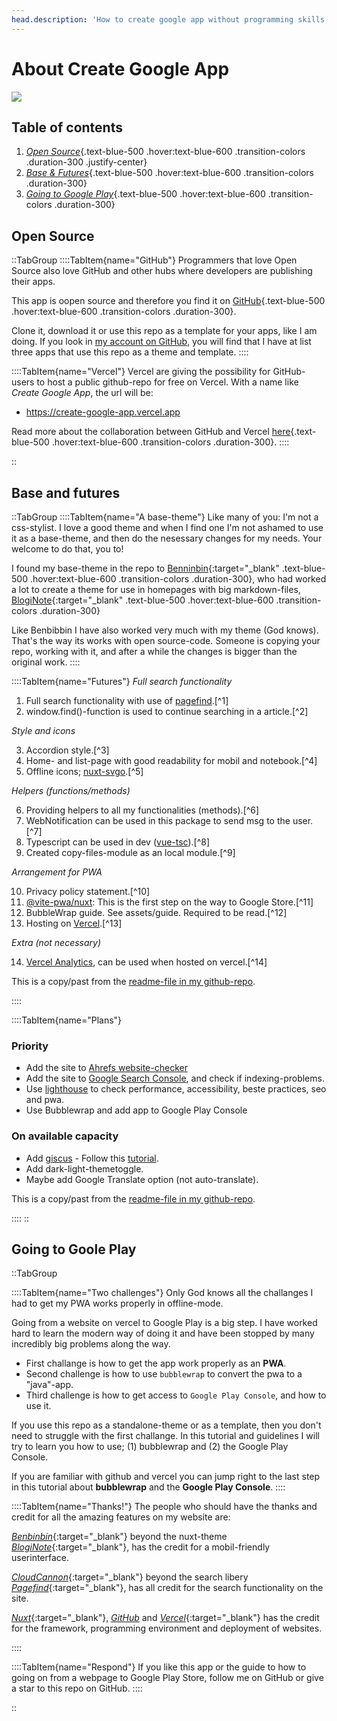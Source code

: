 ```yaml
---
head.description: 'How to create google app without programming skills, in less than one week? Read this tutorial and find out!'
---
```


# About Create Google App
![](/svg/text-logo.svg)

## Table of contents
1. [*Open Source*](#open-source){.text-blue-500 .hover:text-blue-600 .transition-colors .duration-300 .justify-center}
2. [*Base & Futures*](#base-and-futures){.text-blue-500 .hover:text-blue-600 .transition-colors .duration-300}
3. [*Going to Google Play*](#going-to-goole-play){.text-blue-500 .hover:text-blue-600 .transition-colors .duration-300}

## Open Source
::TabGroup
::::TabItem{name="GitHub"}
Programmers that love Open Source also love GitHub and other hubs where developers are publishing their apps.

This app is oopen source and therefore you find it on [GitHub](https://github.com/lovkyndig/create-google-app){.text-blue-500 .hover:text-blue-600 .transition-colors .duration-300}.

Clone it, download it or use this repo as a template for your apps, like I am doing. If you look in [my account on GitHub](https://github.com/lovkyndig), you will find that I have at list three apps that use this repo as a theme and template.
::::

::::TabItem{name="Vercel"}
Vercel are giving the possibility for GitHub-users to host a public github-repo for free on Vercel. With a name like _Create Google App_, the url will be:
- https://create-google-app.vercel.app

Read more about the collaboration between GitHub and Vercel [here](https://vercel.com/docs/deployments/git/vercel-for-github){.text-blue-500 .hover:text-blue-600 .transition-colors .duration-300}.
::::

::

## Base and futures
::TabGroup
::::TabItem{name="A base-theme"}
Like many of you: I'm not a css-stylist. I love a good theme and when I find one I'm not ashamed to use it as a base-theme, and then do the nesessary changes for my needs. Your welcome to do that, you to! 

I found my base-theme in the repo to [Benninbin](https://github.com/Benbinbin){:target="_blank" .text-blue-500 .hover:text-blue-600 .transition-colors .duration-300}, who had worked a lot to create a theme for use in homepages with big markdown-files, [BlogiNote](https://github.com/Benbinbin/BlogiNote){:target="_blank" .text-blue-500 .hover:text-blue-600 .transition-colors .duration-300}

Like Benbibbin I have also worked very much with my theme (God knows). That's the way its works with open source-code. Someone is copying your repo, working with it, and after a while the changes is bigger than the original work.
::::

::::TabItem{name="Futures"}
_Full search functionality_  

1. Full search functionality with use of [pagefind](https://pagefind.app/).[^1]  
2. window.find()-function is used to continue searching in a article.[^2]

_Style and icons_  

3. Accordion style.[^3]  
4. Home- and list-page with good readability for mobil and notebook.[^4]  
5. Offline icons; [nuxt-svgo](https://www.npmjs.com/package/nuxt-svgo).[^5]

_Helpers (functions/methods)_  

6. Providing helpers to all my functionalities (methods).[^6]  
7. WebNotification can be used in this package to send msg to the user.[^7]  
8. Typescript can be used in dev ([vue-tsc](https://www.npmjs.com/package/vue-tsc)).[^8]  
9. Created copy-files-module as an local module.[^9]

_Arrangement for PWA_  

10. Privacy policy statement.[^10]  
11. [@vite-pwa/nuxt](https://www.npmjs.com/package/@vite-pwa/nuxt): This is the first step on the way to Google Store.[^11]  
12. BubbleWrap guide. See assets/guide. Required to be read.[^12]  
13. Hosting on [Vercel](https://vercel.com/docs/deployments/git/vercel-for-github).[^13]

_Extra (not necessary)_  

14. [Vercel Analytics](https://vercel.com/analytics), can be used when hosted on vercel.[^14]  

This is a copy/past from the [readme-file in my github-repo](https://github.com/lovkyndig/create-google-app#readme).

::::

::::TabItem{name="Plans"}
### Priority
- Add the site to [Ahrefs website-checker](https://ahrefs.com/website-checker)
- Add the site to [Google Search Console](https://search.google.com/search-console/about), and check if indexing-problems.
- Use [lighthouse](https://lighthouse-metrics.com/) to check performance, accessibility, beste practices, seo and pwa.
- Use Bubblewrap and add app to Google Play Console

### On available capacity
- Add [giscus](https://giscus.app/) - Follow this [tutorial](https://www.freecodecamp.org/news/github-discussions-as-chat-system/).
- Add dark-light-themetoggle.
- Maybe add Google Translate option (not auto-translate).

This is a copy/past from the [readme-file in my github-repo](https://github.com/lovkyndig/create-google-app#readme).

::::
::

## Going to Goole Play
::TabGroup

::::TabItem{name="Two challenges"}
Only God knows all the challanges I had to get my PWA works properly in offline-mode.

Going from a website on vercel to Google Play is a big step. I have worked hard to learn the modern way of doing it and have been stopped by many incredibly big problems along the way.
- First challange is how to get the app work properly as an **PWA**.
- Second challenge is how to use `bubblewrap` to convert the pwa to a "java"-app.
- Third challenge is how to get access to `Google Play Console`, and how to use it.

If you use this repo as a standalone-theme or as a template, then you don't need to struggle with the first challange. In this tutorial and guidelines I will try to learn you how to use; (1) bubblewrap and (2) the Google Play Console.

If you are familiar with github and vercel you can jump right to the last step in this tutorial about **bubblewrap** and the **Google Play Console**.
::::

::::TabItem{name="Thanks!"}
The people who should have the thanks and credit for all the amazing features on my website are:

[_Benbinbin_](https://github.com/Benbinbin){:target="_blank"} beyond the nuxt-theme [_BlogiNote_](https://github.com/Benbinbin/BlogiNote){:target="_blank"}, has the credit for a mobil-friendly userinterface.

[_CloudCannon_](https://github.com/CloudCannon){:target="_blank"} beyond the search libery [_Pagefind_](https://pagefind.app/){:target="_blank"}, has all credit for the search functionality on the site.

[_Nuxt_](https://nuxt.com/){:target="_blank"}, [_GitHub_](https://github.com) and [_Vercel_](https://vercel.com/docs/concepts/deployments/git/vercel-for-github){:target="_blank"} has the credit for the framework, programming environment and deployment of websites.

::::

::::TabItem{name="Respond"}
If you like this app or the guide to how to going on from a webpage to Google Play Store, follow me on GitHub or give a star to this repo on GitHub.
::::

::
